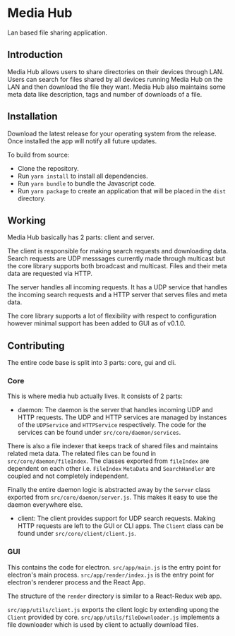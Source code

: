 # Media Hub

Lan based file sharing application.

## Introduction

Media Hub allows users to share directories on their devices through LAN. Users
can search for files shared by all devices running Media Hub on the LAN and
then download the file they want. Media Hub also maintains some meta data like
description, tags and number of downloads of a file.

## Installation

Download the latest release for your operating system from the release. Once
installed the app will notify all future updates.

To build from source:
- Clone the repository.
- Run `yarn install` to install all dependencies.
- Run `yarn bundle` to bundle the Javascript code.
- Run `yarn package` to create an application that will be placed in the `dist`
directory.

## Working

Media Hub basically has 2 parts: client and server.

The client is responsible for making search requests and downloading data. Search
requests are UDP messsages currently made through multicast but the core
library supports both broadcast and multicast. Files and their meta data are
requested via HTTP.

The server handles all incoming requests. It has a UDP service that handles the
incoming search requests and a HTTP server that serves files and meta data.

The core library supports a lot of flexibility with respect to configuration
however minimal support has been added to GUI as of v0.1.0.

## Contributing

The entire code base is split into 3 parts: core, gui and cli.

### Core
This is where media hub actually lives. It consists of 2 parts:

- daemon: The daemon is the server that handles incoming UDP and HTTP requests.
The UDP and HTTP services are managed by instances of the `UDPService`
and `HTTPService` respectively. The code for the services can be found under
`src/core/daemon/services`.

There is also a file indexer that keeps track of shared files and maintains
related meta data. The related files can be found in `src/core/daemon/fileIndex`.
The classes exported from `fileIndex` are dependent on each other i.e. `FileIndex`
`MetaData` and `SearchHandler` are coupled and not completely independent.

Finally the entire daemon logic is abstracted away by the `Server` class exported
from `src/core/daemon/server.js`. This makes it easy to use the daemon everywhere
else.

- client: The client provides support for UDP search requests. Making HTTP
requests are left to the GUI or CLI apps. The `Client` class can be found under
`src/core/client/client.js`.

### GUI
This contains the code for electron. `src/app/main.js` is the entry point for
electron's main process. `src/app/render/index.js` is the entry point for
electron's renderer process and the React App.

The structure of the `render` directory is similar to a React-Redux web app.

`src/app/utils/client.js` exports the client logic by extending upong the `Client`
provided by core. `src/app/utils/fileDownloader.js` implements a file downloader
which is used by client to actually download files.

